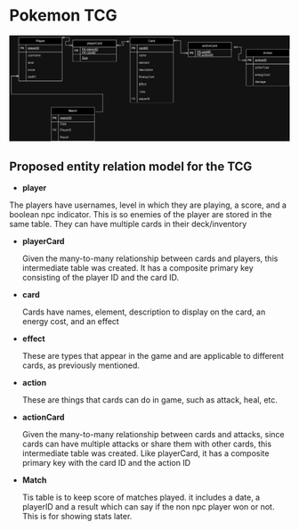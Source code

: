 # Pokemon TCG

![ER-Model Image](./retoUML.jpg)

## Proposed entity relation model for the TCG

- **player**

 The players have usernames, level in which they are playing, a score, and a boolean npc indicator. This is so enemies of the player are stored in the same table. They can have multiple cards in their deck/inventory

- **playerCard**

  Given the many-to-many relationship between cards and players, this intermediate table was created. It has a composite primary key consisting of the player ID and the card ID.

- **card**

  Cards have names, element, description to display on the card, an energy cost, and an effect

- **effect**

  These are types that appear in the game and are applicable to different cards, as previously mentioned.

- **action**

  These are things that cards can do in game, such as attack, heal, etc.

- **actionCard**

  Given the many-to-many relationship between cards and attacks, since cards can have multiple attacks or share them with other cards, this intermediate table was created. Like playerCard, it has a composite primary key with the card ID and the action ID


- **Match**

  Tis table is to keep score of matches played. it includes a date, a playerID and a result which can say if the non npc player won or not. This is for showing stats later.
